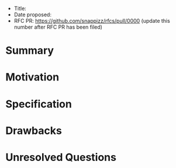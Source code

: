 - Title:
- Date proposed:
- RFC PR: https://github.com/snappizz/rfcs/pull/0000 (update this number after RFC PR has been filed)

# Summary

# Motivation

# Specification

# Drawbacks

# Unresolved Questions
